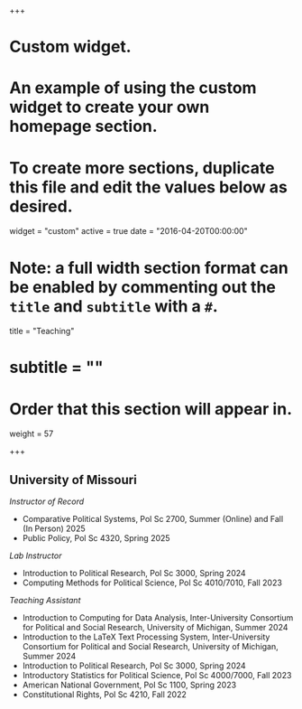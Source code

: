 +++
# Custom widget.
# An example of using the custom widget to create your own homepage section.
# To create more sections, duplicate this file and edit the values below as desired.
widget = "custom"
active = true
date = "2016-04-20T00:00:00"

# Note: a full width section format can be enabled by commenting out the `title` and `subtitle` with a `#`.
title = "Teaching"
# subtitle = ""


# Order that this section will appear in.
weight = 57


+++
<h2>University of Missouri</h2>

_Instructor of Record_
+ Comparative Political Systems, Pol Sc 2700, Summer (Online) and Fall (In Person) 2025
+ Public Policy, Pol Sc 4320, Spring 2025

_Lab Instructor_
+ Introduction to Political Research, Pol Sc 3000, Spring 2024
+ Computing Methods for Political Science, Pol Sc 4010/7010, Fall 2023

_Teaching Assistant_
+ Introduction to Computing for Data Analysis, Inter-University Consortium for Political and Social Research, University of Michigan, Summer 2024
+ Introduction to the LaTeX Text Processing System, Inter-University Consortium for Political and Social Research, University of Michigan, Summer 2024
+ Introduction to Political Research, Pol Sc 3000, Spring 2024
+ Introductory Statistics for Political Science, Pol Sc 4000/7000, Fall 2023
+ American National Government, Pol Sc 1100, Spring 2023
+ Constitutional Rights, Pol Sc 4210, Fall 2022
